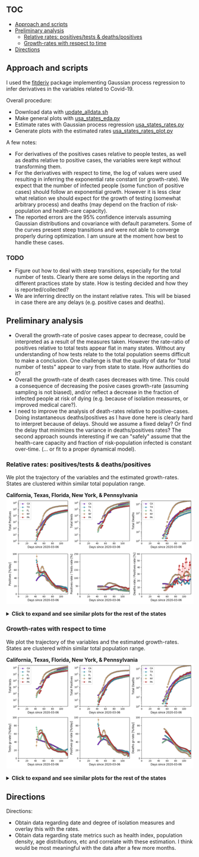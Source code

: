 ## TOC

* [Approach and scripts](#Approach-and-scripts)
* [Preliminary analysis](#preliminary-analysis)
  * [Relative rates: positives/tests & deaths/positives](#relative-rates-positivestests--deathspositives)
  * [Growth-rates with respect to time](#growth-rates-with-respect-to-time)
* [Directions](#directions)

## Approach and scripts

I used the [fitderiv](http://swainlab.bio.ed.ac.uk/software/fitderiv/)
package implementing Gaussian process regression to infer derivatives in
the variables related to Covid-19. 

Overall procedure:
* Download data with [update_alldata.sh](data/update_alldata.sh)
* Make general plots with [usa_states_eda.py](src/usa_states_eda.py)
* Estimate rates with Gaussian process regression [usa_states_rates.py](src/usa_states_rates.py)
* Generate plots with the estimated rates [usa_states_rates_plot.py](src/usa_states_rates_plot.py)

A few notes:
* For derivatives of the positives cases relative to people testes, as
well as deaths relative to positive cases, the variables were kept
without transforming them.
* For the derivatives with respect to time, the log of values were used
resulting in inferring the exponential rate constant (or
growth-rate). We expect that the number of infected people (some
function of positive cases) should follow an exponential growth. However
it is less clear what relation we should expect for the growth of
testing (somewhat arbitrary process) and deaths (may depend on the
fraction of risk-population and health-care capacity).  
* The reported errors are the 95% confidence intervals assuming Gaussian
distributions and covariance with default parameters. Some of the curves
present steep transitions and were not able to converge properly during
optimization. I am unsure at the moment how best to handle these cases.

### TODO

* Figure out how to deal with steep transitions, especially for the
  total number of tests. Clearly there are some delays in the reporting
  and different practices state by state. How is testing decided and how
  they is reported/collected?
* We are inferring directly on the instant relative rates. This will be
  biased in case there are any delays (e.g. positive cases and deaths).

## Preliminary analysis

* Overall the growth-rate of posive cases appear to decrease, could be
  interpreted as a result of the measures taken. However the rate-ratio
  of positives relative to total tests appear flat in many
  states. Without any understanding of how tests relate to the total
  population seems difficult to make a conclusion. One challenge is that
  the quality of data for "total number of tests" appear to vary from
  state to state. How authorities do it?
* Overall the growth-rate of death cases decreases with time. This could
  a consequence of decreasing the posive cases growth-rate (assuming
  sampling is not biased), and/or reflect a decrease in the fraction of
  infected people at risk of dying (e.g. because of isolation measures,
  or improved medical care?).
* I need to improve the analysis of death-rates relative to
  positive-cases. Doing instantaneous deaths/positives as I have done
  here is clearly hard to interpret because of delays. Should we assume
  a fixed delay? Or find the delay that minimizes the variance in
  deaths/positives rates? The second approach sounds interesting if we
  can "safely" assume that the health-care capacity and fraction of
  risk-population infected is constant over-time. (... or fit to a
  proper dynamical model).

### Relative rates: positives/tests & deaths/positives

We plot the trajectory of the variables and the
estimated growth-rates. States are clustered within similar total
population range.

**California, Texas, Florida, New York, & Pennsylvania**
![Set 0. Infering time rates from US covidtracking data.](figures/covidtracking_states_rates2_byset_0.png)

<details>
	<summary><b>Click to expand and see similar plots for the rest of the states</b></summary>
	<p>

**Illinois, Ohio, Georgia, North Carolina, & Michigan**
![Set 1. Infering time rates from US covidtracking data.](figures/covidtracking_states_rates2_byset_1.png)
**New Jersey, Virginia, Washington, Arizona, & Massachusetts**
![Set 2. Infering time rates from US covidtracking data.](figures/covidtracking_states_rates2_byset_2.png)
**Tennessee, Indiana, Missouri, Maryland, Wisconsin**
![Set 3. Infering time rates from US covidtracking data.](figures/covidtracking_states_rates2_byset_3.png)
**Colorado, Minnesota, South Carolina, Alabama, & Louisiana**
![Set 4. Infering time rates from US covidtracking data.](figures/covidtracking_states_rates2_byset_4.png)
**Kentucky, Oregon, Oklahoma, Connecticut, & Utah**
![Set 5. Infering time rates from US covidtracking data.](figures/covidtracking_states_rates2_byset_5.png)
**Iowa, Nevada, Arkansas, Mississippi, & Kansas**
![Set 6. Infering time rates from US covidtracking data.](figures/covidtracking_states_rates2_byset_6.png)
**New Mexico, Nebraska, West Virginia, Idaho, & Hawaii**
![Set 7. Infering time rates from US covidtracking data.](figures/covidtracking_states_rates2_byset_7.png)
**New Hampshire, Maine, Montana, Rhode Island, & Delaware**
![Set 8. Infering time rates from US covidtracking data.](figures/covidtracking_states_rates2_byset_8.png)
**South Dakota, North Dakota, Alaska, District of Columbia, Vermont, & Wyoming**
![Set 9. Infering time rates from US covidtracking data.](figures/covidtracking_states_rates2_byset_9.png)
**American Samoa, Guam, Northern Mariana Islands, Puerto Rico, & Virgin Islands**
![Set 10. Infering time rates from US covidtracking data.](figures/covidtracking_states_rates2_byset_10.png)

</p></details>


### Growth-rates with respect to time 

We plot the trajectory of the variables and the estimated
growth-rates. States are clustered within similar total population
range.

**California, Texas, Florida, New York, & Pennsylvania**
![Set 0. Infering time rates from US covidtracking data.](figures/covidtracking_states_rates_byset_0.png)

<details>
	<summary><b>Click to expand and see similar plots for the rest of the states</b></summary>
	<p>

**Illinois, Ohio, Georgia, North Carolina, & Michigan**
![Set 1. Infering time rates from US covidtracking data.](figures/covidtracking_states_rates_byset_1.png)
**New Jersey, Virginia, Washington, Arizona, & Massachusetts**
![Set 2. Infering time rates from US covidtracking data.](figures/covidtracking_states_rates_byset_2.png)
**Tennessee, Indiana, Missouri, Maryland, Wisconsin**
![Set 3. Infering time rates from US covidtracking data.](figures/covidtracking_states_rates_byset_3.png)
**Colorado, Minnesota, South Carolina, Alabama, & Louisiana**
![Set 4. Infering time rates from US covidtracking data.](figures/covidtracking_states_rates_byset_4.png)
**Kentucky, Oregon, Oklahoma, Connecticut, & Utah**
![Set 5. Infering time rates from US covidtracking data.](figures/covidtracking_states_rates_byset_5.png)
**Iowa, Nevada, Arkansas, Mississippi, & Kansas**
![Set 6. Infering time rates from US covidtracking data.](figures/covidtracking_states_rates_byset_6.png)
**New Mexico, Nebraska, West Virginia, Idaho, & Hawaii**
![Set 7. Infering time rates from US covidtracking data.](figures/covidtracking_states_rates_byset_7.png)
**New Hampshire, Maine, Montana, Rhode Island, & Delaware**
![Set 8. Infering time rates from US covidtracking data.](figures/covidtracking_states_rates_byset_8.png)
**South Dakota, North Dakota, Alaska, District of Columbia, Vermont, & Wyoming**
![Set 9. Infering time rates from US covidtracking data.](figures/covidtracking_states_rates_byset_9.png)
**American Samoa, Guam, Northern Mariana Islands, Puerto Rico, & Virgin Islands**
![Set 10. Infering time rates from US covidtracking data.](figures/covidtracking_states_rates_byset_10.png)

</p></details>


## Directions

Directions:
* Obtain data regarding date and degree of isolation measures and
  overlay this with the rates.
* Obtain data regarding state metrics such as health index, population
  density, age distributions, etc and correlate with these estimation. I
  think would be most meaningful with the data after a few more months.
